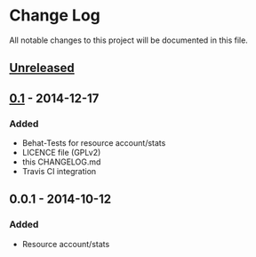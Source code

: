 # Change Log
All notable changes to this project will be documented in this file.

## [Unreleased][unreleased]

## [0.1] - 2014-12-17
### Added
- Behat-Tests for resource account/stats
- LICENCE file (GPLv2)
- this CHANGELOG.md
- Travis CI integration

## 0.0.1 - 2014-10-12
### Added
- Resource account/stats

[unreleased]: https://github.com/youthweb/youthweb-api/compare/0.1...HEAD
[0.1]: https://github.com/youthweb/youthweb-api/compare/0.0.1...0.1
